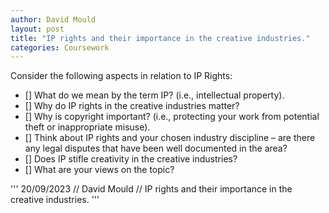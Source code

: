 ```yaml
---
author: David Mould
layout: post
title: "IP rights and their importance in the creative industries."
categories: Coursework
---
```

Consider the following aspects in relation to IP Rights:

- [] What do we mean by the term IP? (i.e., intellectual property).
- [] Why do IP rights in the creative industries matter? 
- [] Why is copyright important? (i.e., protecting your work from potential theft or inappropriate misuse). 
- [] Think about IP rights and your chosen industry discipline – are there any legal disputes that have been well documented in the area? 
- [] Does IP stifle creativity in the creative industries? 
- [] What are your views on the topic? 

'''
20/09/2023 // David Mould // IP rights and their importance in the creative industries.
'''
